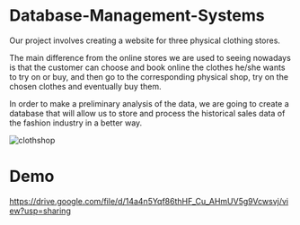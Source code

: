 # Database-Management-Systems
Our project involves creating a website for three physical clothing stores.

The main difference from the online stores we are used to seeing nowadays is that the
customer can choose and book online the clothes he/she wants to try on or buy, and then
go to the corresponding physical shop, try on the chosen clothes and eventually buy them.

In order to make a preliminary analysis of the data, we are going to create a database that
will allow us to store and process the historical sales data of the fashion industry in a
better way.

<img alt="clothshop" src="https://github.com/user-attachments/assets/d6239eda-0239-46a2-ba55-285b673fb281" />

# Demo
https://drive.google.com/file/d/14a4n5Yqf86thHF_Cu_AHmUV5g9Vcwsvj/view?usp=sharing
